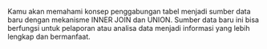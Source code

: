 Kamu akan memahami konsep penggabungan tabel menjadi sumber data baru dengan mekanisme INNER JOIN dan UNION. Sumber data baru ini bisa berfungsi untuk pelaporan atau analisa data menjadi informasi yang lebih lengkap dan bermanfaat.



